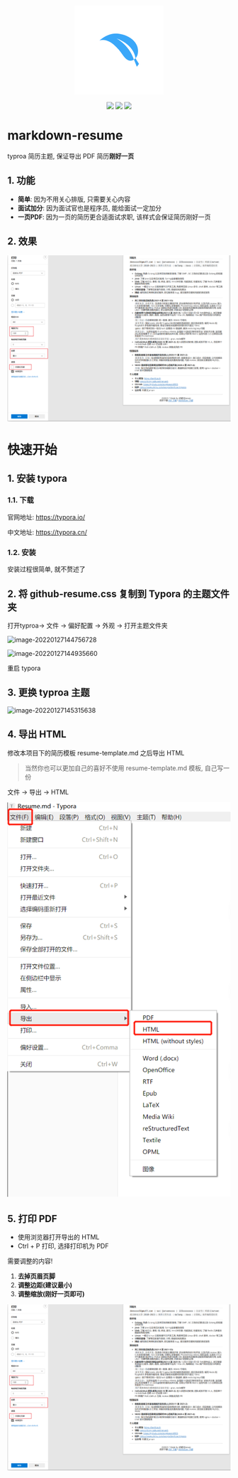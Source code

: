 <p align="center">
<img src="images/logo.png" width="200px"/>
<br>
<p align="center">
 <img src="https://img.shields.io/github/stars/jarvanstack/markdown-resume" />
 <img src="https://img.shields.io/github/issues/jarvanstack/markdown-resume" />
 <img src="https://img.shields.io/github/forks/jarvanstack/markdown-resume" />
</p>
</p>

# markdown-resume

typroa 简历主题, 保证导出 PDF 简历**刚好一页**

## 1. 功能

* **简单**: 因为不用关心排版, 只需要关心内容
* **面试加分**: 因为面试官也是程序员, 能给面试一定加分
* **一页PDF**: 因为一页的简历更合适面试求职, 该样式会保证简历刚好一页


## 2. 效果

![image-20220127145801116](images/image7.png)

# 快速开始

## 1. 安装 typora

### 1.1. 下载

官网地址: https://typora.io/

中文地址: https://typora.cn/

### 1.2. 安装

安装过程很简单, 就不赘述了


## 2. 将 github-resume.css 复制到 Typora 的主题文件夹


打开typroa-> 文件 -> 偏好配置 -> 外观 -> 打开主题文件夹

![image-20220127144756728](images/image-20220127144756728.png)

![image-20220127144935660](images/image-20220127144935660.png)

重启 typora

## 3. 更换 typroa 主题

![image-20220127145315638](images/image-20220127145315638.png)

## 4. 导出 HTML

修改本项目下的简历模板 resume-template.md 之后导出 HTML 

> 当然你也可以更加自己的喜好不使用 resume-template.md 模板, 自己写一份

文件 -> 导出 -> HTML 

![Alt text](images/image6.png)

## 5. 打印 PDF

* 使用浏览器打开导出的 HTML
* Ctrl + P 打印, 选择打印机为 PDF

需要调整的内容!

1. **去掉页眉页脚**
2. **调整边距(建议最小)**
3. **调整缩放(刚好一页即可)**

![Alt text](images/image7.png)
